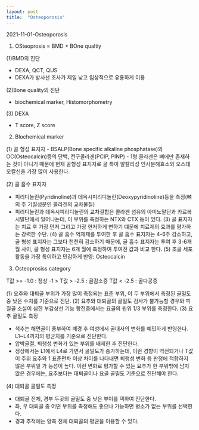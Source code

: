 ```yaml
---
layout: post
title:  "Osteoporosis"
---
```


2021-11-01-Osteoporosis

1) OSteoprosis = BMD + BOne qualtiy 

(1)BMD의 진단
- DEXA, QCT, QUS
- DEXA가 방사선 조사가 제일 낮고 임상적으로 유용하게 이용

(2)Bone quality의 진단
 - biochemical marker, Histomorphometry

(3) DEXA 
 - T score, Z score




2) BIochemical marker
 <p> (1) 골 형성 표지자 
 - BSALP(Bone specific alkaline phosphatase)와 OC(Osteocalcin)등의 단백, 전구콜라겐(PCIP, PINP)
 - 1형 콜라겐은 뼈에만 존재하는 것이 아니기 때문에 현재 골형성 표지자로 골 특이 알칼리성 인사분해효소와 오스테오칼신을 가장 많이 사용한다. </p>
 
 (2) 골 흡수 표지자 
 - 피리디놀린(Pyridinoline)과 데옥시피리디놀린(Deoxypyridinoline)등을 측정(뼈의 주 기질성분인 콜라겐의 교차물질) 
 - 피리디놀린과 데옥시피리디놀린의 교차결합은 콜라겐 섬유의 아미노말단과 카르복시말단에서 일어나는데, 이 부위를 측정하는 NTX와 CTX 등이 있다. 
 (3) 골 표지자는 치료 후 가장 먼저 그리고 가장 현저하게 변하기 떄문에 치료제의 효과를 평가하는 강력한 수단. 
 (4) 골 흡수 억제제를 투여한 후 골 흡수 표지자는 4-6주 감소하고, 골 형성 표지자는 그보다 천천히 감소하기 때문에, 골 흡수 표지자는 투여 후 3-6개월 사이, 골 형성 표지자는 6개      월에 측정하여 투여전 값과 비교 한다.
 (5) 조골 세포 활동을 가장 특이하고 민감하게 반영: Osteocalcin 
 
 
 
 
 
 3) Osteoprosiss category 
 
 T값 >= -1.0 : 정상
 -1 > T값 > -2.5 : 골감소증
 T값 < -2.5 : 골다공증
 
 (1) 요추와 대퇴골 부위가 가장 많이 측정되는 표준 부위, 이 두 부위에서 측정된 골밀도 중 낮은 수치를 기준으로 진단. 
 (2) 요추와 대퇴골의 골밀도 검사가 불가능할 경우와 피질골 소실이 심한 부갑상선 기능 항진증에서는 요골의 원위 1/3 부위를 측정한다. 
 (3) 요추 골밀도 측정 
  - 척추는 해면골이 풍부하여 폐경 후 여성에서 골대사의 변화를 예민하게 반영한다. L1~L4까지의 평균치를 기준으로 진단한다. 
  - 압박골절, 퇴행성 변화가 있는 부위를 배제한 후 진단한다. 
  - 정상에서는 L1에서 L4로 가면서 골밀도가 증가하는데, 이런 경향이 역전되거나 T값이 주위 요추와 1 표준편차 이상 차이를 나타내면 퇴행성 변화 등 판정에 적합하지 않은 부위일 가      능성이 높다. 이런 변화로 평가할 수 있는 요추가 한 부위밖에 남지 않은 경우에는, 요추보다는 대퇴골이나 요골 골밀도 기준으로 진단해야 한다. 
  
  (4) 대퇴골 골밀도 측정 
  - 대퇴골 전체, 경부 두곳의 골밀도 중 낮은 부이를 택하여 진단한다. 
  - 좌, 우 대퇴골 중 어떤 부위를 측정해도 좋으나 가능하면 병소가 없는 부위를 선택한다. 
  - 경과 추적에는 양측 전체 대퇴골의 평균을 이용할 수 있다. 
  
  

